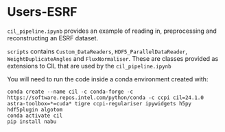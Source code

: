 # Users-ESRF

`cil_pipeline.ipynb` provides an example of reading in, preprocessing and reconstructing an ESRF dataset.

`scripts` contains `Custom_DataReaders`, `HDF5_ParallelDataReader`, `WeightDuplicateAngles` and `FluxNormaliser`. These are classes provided as extensions to CIL that are used by the `cil_pipeline.ipynb`

You will need to run the code inside a conda environment created with:

```
conda create --name cil -c conda-forge -c https://software.repos.intel.com/python/conda -c ccpi cil=24.1.0 astra-toolbox=*=cuda* tigre ccpi-regulariser ipywidgets h5py hdf5plugin algotom
conda activate cil
pip install nabu
```
